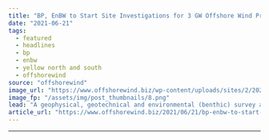 ```yaml
---
title: "BP, EnBW to Start Site Investigations for 3 GW Offshore Wind Project in UK"
date: "2021-06-21"
tags: 
  - featured
  - headlines
  - bp
  - enbw
  - yellow north and south
  - offshorewind
source: "offshorewind"
image_url: "https://www.offshorewind.biz/wp-content/uploads/sites/2/2021/02/BP-and-EnBW-Secure-Prime-Wind-Realestate-Offshore-UK-2.png"
image_fp: "/assets/img/post_thumbnails/8.png"
lead: "A geophysical, geotechnical and environmental (benthic) survey at the sites the Crown Estate awarded"
article_url: "https://www.offshorewind.biz/2021/06/21/bp-enbw-to-start-site-investigations-for-3-gw-offshore-wind-project-in-uk/"
---
```


---
